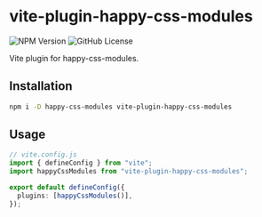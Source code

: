# vite-plugin-happy-css-modules

![NPM Version](https://img.shields.io/npm/v/vite-plugin-happy-css-modules)
![GitHub License](https://img.shields.io/github/license/koyashiro/vite-plugin-happy-css-modules)

Vite plugin for happy-css-modules.

## Installation

```sh
npm i -D happy-css-modules vite-plugin-happy-css-modules
```

## Usage

```typescript
// vite.config.js
import { defineConfig } from "vite";
import happyCssModules from "vite-plugin-happy-css-modules";

export default defineConfig({
  plugins: [happyCssModules()],
});
```
